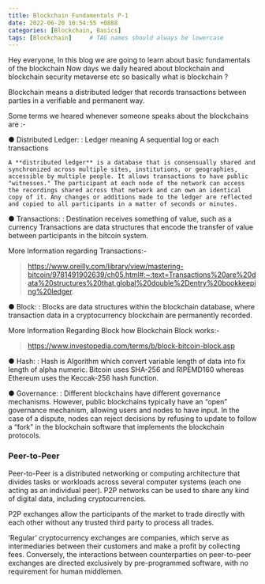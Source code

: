 ```yaml
---
title: Blockchain Fundamentals P-1
date: 2022-06-20 10:54:55 +0888
categories: [Blockchain, Basics]
tags: [Blockchain]     # TAG names should always be lowercase
---
```


Hey everyone, In this blog we are going to learn about basic fundamentals of the blockchain 
Now days we daily heared about blockchain and blockchain security metaverse etc so basically what is blockchain ? 

Blockchain means a distributed ledger that records transactions between parties in a verifiable and permanent way.

Some terms we heared whenever someone speaks about the blockchains are :- 


● Distributed Ledger: 
: Ledger meaning A sequential log or each transactions 

    A **distributed ledger** is a database that is consensually shared and synchronized across multiple sites, institutions, or geographies, accessible by multiple people. It allows transactions to have public "witnesses." The participant at each node of the network can access the recordings shared across that network and can own an identical copy of it. Any changes or additions made to the ledger are reflected and copied to all participants in a matter of seconds or minutes.


● Transactions: 
: Destination receives something of value, such as a currency
    Transactions are data structures that encode the transfer of value between participants in the bitcoin system. 

 More Information regarding Transactions:- 

>https://www.oreilly.com/library/view/mastering-bitcoin/9781491902639/ch05.html#:~:text=Transactions%20are%20data%20structures%20that,global%20double%2Dentry%20bookkeeping%20ledger.

● Block: 
: Blocks are data structures within the blockchain database, where transaction data in a cryptocurrency blockchain are permanently recorded.

More Information Regarding Block how Blockchain Block works:- 
>https://www.investopedia.com/terms/b/block-bitcoin-block.asp

● Hash:
: Hash is Algorithm which convert variable length of data into fix length of alpha numeric.
Bitcoin uses SHA-256 and RIPEMD160 whereas Ethereum uses the Keccak-256 hash function.

● Governance:
: Different blockchains have different governance mechanisms. 
However, public 
blockchains typically have an “open” governance mechanism, allowing users and nodes to have 
input. In the case of a dispute, nodes can reject decisions by refusing to update to follow a “fork” in 
the blockchain software that implements the blockchain protocols.

<h3>Peer-to-Peer</h3>

Peer-to-Peer is a distributed networking or computing architecture that divides tasks or workloads across several computer systems (each one acting as an individual peer). P2P networks can be used to share any kind of digital data, including cryptocurrencies.

P2P exchanges allow the participants of the market to trade directly with each other without any trusted third party to process all trades.

‘Regular’ cryptocurrency exchanges are companies, which serve as intermediaries between their customers and make a profit by collecting fees. Conversely, the interactions between counterparties on peer-to-peer exchanges are directed exclusively by pre-programmed software, with no requirement for human middlemen.










